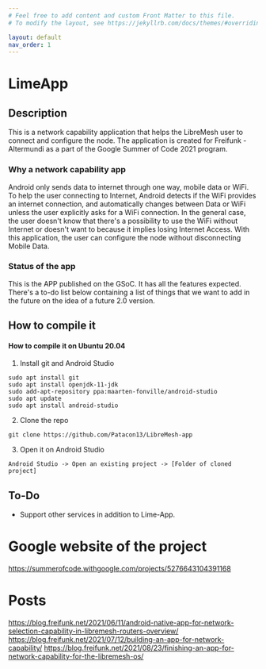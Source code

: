 ```yaml
---
# Feel free to add content and custom Front Matter to this file.
# To modify the layout, see https://jekyllrb.com/docs/themes/#overriding-theme-defaults

layout: default
nav_order: 1
---
```


# LimeApp

## Description

This is a network capability application that helps the LibreMesh user to connect and configure the node.
The application is created for Freifunk - Altermundi as a part of the Google Summer of Code 2021 program.

### Why a network capability app

Android only sends data to internet through one way, mobile data or WiFi. To help the user connecting to Internet, Android detects if the WiFi provides an internet connection, and automatically changes between Data or WiFi unless the user explicitly asks for a WiFi connection.
In the general case, the user doesn't know that there's a possibility to use the WiFi without Internet or doesn't want to because it implies losing Internet Access. With this application, the user can configure the node without disconnecting Mobile Data.

### Status of the app

This is the APP published on the GSoC. It has all the features expected.
There's a to-do list below containing a list of things that we want to add in the future on the idea of a future 2.0 version.

## How to compile it

#### How to compile it on Ubuntu 20.04

1. Install git and Android Studio
```
sudo apt install git
sudo apt install openjdk-11-jdk
sudo add-apt-repository ppa:maarten-fonville/android-studio
sudo apt update
sudo apt install android-studio
```

2. Clone the repo

```
git clone https://github.com/Patacon13/LibreMesh-app
```

3. Open it on Android Studio

```
Android Studio -> Open an existing project -> [Folder of cloned project]
```
## To-Do

* Support other services in addition to Lime-App.

# Google website of the project

https://summerofcode.withgoogle.com/projects/5276643104391168

# Posts

https://blog.freifunk.net/2021/06/11/android-native-app-for-network-selection-capability-in-libremesh-routers-overview/
https://blog.freifunk.net/2021/07/12/building-an-app-for-network-capability/
https://blog.freifunk.net/2021/08/23/finishing-an-app-for-network-capability-for-the-libremesh-os/
